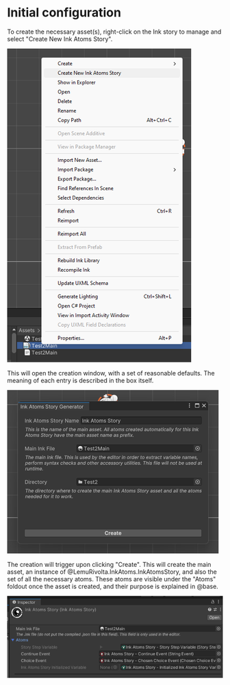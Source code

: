 ﻿---
uid: initial
---
# Initial configuration

To create the necessary asset(s), right-click on the Ink story to manage and select "Create New Ink Atoms Story".

![](../images/creation.png)

This will open the creation window, with a set of reasonable defaults. The meaning of each entry is described in the box itself.

![](../images/creation2.png)

The creation will trigger upon clicking "Create". This will create the main asset, an instance of @LemuRivolta.InkAtoms.InkAtomsStory, and also the set of all the necessary atoms. These atoms are visible under the "Atoms" foldout once the asset is created, and their purpose is explained in @base.

![](../images/atoms.png)

